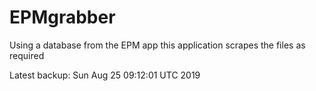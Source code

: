 # EPMgrabber
Using a database from the EPM app this application scrapes the files as required


Latest backup: Sun Aug 25 09:12:01 UTC 2019
